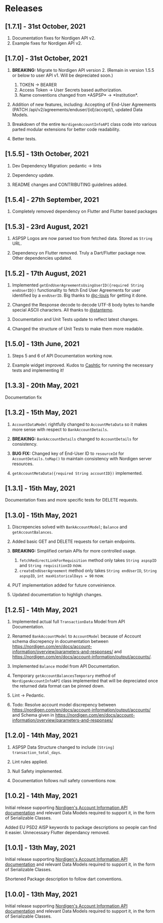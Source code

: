 # Releases

## [1.7.1] - 31st October, 2021

1. Documentation fixes for Nordigen API v2.
2. Example fixes for Nordigen API v2.

## [1.7.0] - 31st October, 2021

1. **BREAKING:** Migrate to Nordigen API version 2. (Remain in version 1.5.5 or below to user API v1. Will be depreciated soon.)
   1. TOKEN -> BEARER
   2. Access Token -> User Secrets based authorization.
   3. Name conventions changed from \*ASPSP\* -> \*Institution\*.

2. Addition of new features, including: Accepting of End-User Agreements (PATCH /api/v2/agreements/enduser/{id}/accept/), updated Data Models.

3. Breakdown of the entire `NordigenAccountInfoAPI` class code into various parted modular extensions for better code readability.

4. Better tests.

## [1.5.5] - 13th October, 2021

1. Dev Dependency Migration: pedantic -> lints

2. Dependency update.

3. README changes and CONTRIBUTING guidelines added.

## [1.5.4] - 27th September, 2021

1. Completely removed dependency on Flutter and Flutter based packages

## [1.5.3] - 23rd August, 2021

1. ASPSP Logos are now parsed too from fetched data. Stored as `String` URL.

2. Dependency on Flutter removed. Truly a Dart/Flutter package now. Other dependencies updated.

## [1.5.2] - 17th August, 2021

1. Implemented `getEndUserAgreementsUsingUserID({required String endUserID})` functionality to fetch End User Agreements for user identified by a `endUserID`. Big thanks to [@c-louis](https://github.com/c-louis) for getting it done.

2. Changed the Response decode to decode UTF-8 body bytes to handle special ASCII characters. All thanks to [@stantemo](https://github.com/stantemo).

3. Documentation and Unit Tests update to reflect latest changes.

4. Changed the structure of Unit Tests to make them more readable.

## [1.5.0] - 13th June, 2021

1. Steps 5 and 6 of API Documentation working now.

2. Example widget improved.
Kudos to [Cashtic](https://cashtic.com) for running the necessary tests and implementing it!

## [1.3.3] - 20th May, 2021

Documentation fix

## [1.3.2] - 15th May, 2021

1. `AccountDataModel` rightfully changed to `AccountMetaData` so it makes more sense with respect to `BankAccountDetails`.

2. **BREAKING:** `BankAccountDetails` changed to `AccountDetails` for consistency.

3. **BUG FIX:** Changed key of End-User ID to `resourceId` for `AccountDetails.toMap()` to maintain consistency with Nordigen server resources.

4. `getAccountMetaData({required String accountID})` implemented.

## [1.3.1] - 15th May, 2021

Documentation fixes and more specific tests for DELETE requests.

## [1.3.0] - 15th May, 2021

1. Discrepencies solved with `BankAccountModel`; `Balance` and `getAccountBalances`.

2. Added basic GET and DELETE requests for certain endpoints.

3. **BREAKING:** Simplified certain APIs for more controlled usage.
   1. `fetchRedirectLinkForRequisition` method only takes `String aspspID` and `String requisitionID` now.
   2. `createEndUserAgreement` method only takes `String endUserID`,  `String aspspID`, `int maxHistoricalDays = 90` now.

4. PUT implementation added for future conveinience.

5. Updated documentation to highligh changes.

## [1.2.5] - 14th May, 2021

1. Implemented actual full `TransactionData` Model from API Documentation.

2. Renamed `BankAccountModel` to `AccountModel` because of Account schema discrepency in documentation between <https://nordigen.com/en/docs/account-information/overview/parameters-and-responses/> and <https://nordigen.com/en/docs/account-information/output/accounts/>.
3. Implemented `Balance` model from API Documentation.

4. Temporary `getAccountBalancesTemporary` method of `NordigenAccountInfoAPI` class implemented that will be depreciated once the returned data format can be pinned down.

5. Lint -> Pedantic.

6. Todo: Resolve account model discrepency between <https://nordigen.com/en/docs/account-information/output/accounts/> and Schema given in <https://nordigen.com/en/docs/account-information/overview/parameters-and-responses/>

## [1.2.0] - 14th May, 2021

1. ASPSP Data Structure changed to include  `[String] transaction_total_days`.

2. Lint rules applied.

3. Null Safety implemented.

4. Documentation follows null safety conventions now.

## [1.0.2] - 14th May, 2021

Initial release supporting [Nordigen's Account Information API documentation](https://nordigen.com/en/account_information_documenation/integration/quickstart_guide/) and relevant Data Models required to support it, in the form of Serializable Classes.

Added EU PSD2 AISP keywords to package descriptions so people can find it easier. Unnecessary Flutter dependancy removed.

## [1.0.1] - 13th May, 2021

Initial release supporting [Nordigen's Account Information API documentation](https://nordigen.com/en/account_information_documenation/integration/quickstart_guide/) and relevant Data Models required to support it, in the form of Serializable Classes.

Shortened Package description to follow dart conventions.

## [1.0.0] - 13th May, 2021

Initial release supporting [Nordigen's Account Information API documentation](https://nordigen.com/en/account_information_documenation/integration/quickstart_guide/) and relevant Data Models required to support it, in the form of Serializable Classes.
